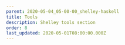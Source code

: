 ```yaml
---
parent: 2020-05-04_05-00-00_shelley-haskell
title: Tools
description: Shelley tools section
order: 8
last_updated: 2020-05-01T08:00:00.000Z
---
```

